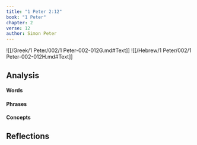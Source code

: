 ```yaml
---
title: "1 Peter 2:12"
book: "1 Peter"
chapter: 2
verse: 12
author: Simon Peter
---
```

![[/Greek/1 Peter/002/1 Peter-002-012G.md#Text]]
![[/Hebrew/1 Peter/002/1 Peter-002-012H.md#Text]]

## Analysis

#### Words

#### Phrases

#### Concepts

## Reflections

